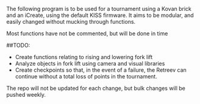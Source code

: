 The following program is to be used for a tournament using a Kovan brick and an iCreate, using the default KISS firmware. It aims to be modular, and easily changed without mucking through functions.  

Most functions have not be commented, but will be done in time

##TODO:
- Create functions relating to rising and lowering fork lift
- Analyze objects in fork lift using camera and visual libraries
- Create checkpoints so that, in the event of a failure, the Retreev can continue without a total loss of points in the tournament.


The repo will not be updated for each change, but bulk changes will be pushed weekly.
